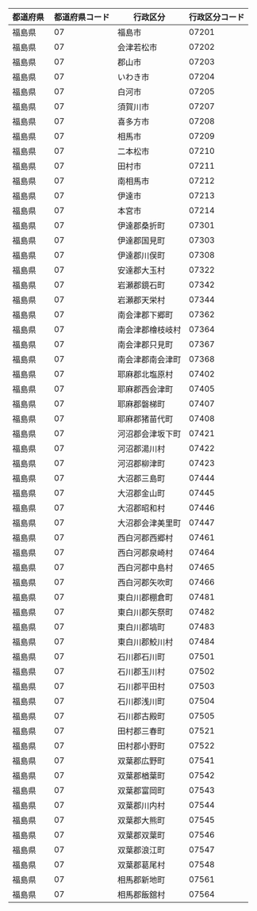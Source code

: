 |  都道府県  | 都道府県コード | 行政区分 | 行政区分コード |
|-----------|--------------|--------- |--------------|
| 福島県 | 07 | 福島市 | 07201 |
| 福島県 | 07 | 会津若松市 | 07202 |
| 福島県 | 07 | 郡山市 | 07203 |
| 福島県 | 07 | いわき市 | 07204 |
| 福島県 | 07 | 白河市 | 07205 |
| 福島県 | 07 | 須賀川市 | 07207 |
| 福島県 | 07 | 喜多方市 | 07208 |
| 福島県 | 07 | 相馬市 | 07209 |
| 福島県 | 07 | 二本松市 | 07210 |
| 福島県 | 07 | 田村市 | 07211 |
| 福島県 | 07 | 南相馬市 | 07212 |
| 福島県 | 07 | 伊達市 | 07213 |
| 福島県 | 07 | 本宮市 | 07214 |
| 福島県 | 07 | 伊達郡桑折町 | 07301 |
| 福島県 | 07 | 伊達郡国見町 | 07303 |
| 福島県 | 07 | 伊達郡川俣町 | 07308 |
| 福島県 | 07 | 安達郡大玉村 | 07322 |
| 福島県 | 07 | 岩瀬郡鏡石町 | 07342 |
| 福島県 | 07 | 岩瀬郡天栄村 | 07344 |
| 福島県 | 07 | 南会津郡下郷町 | 07362 |
| 福島県 | 07 | 南会津郡檜枝岐村 | 07364 |
| 福島県 | 07 | 南会津郡只見町 | 07367 |
| 福島県 | 07 | 南会津郡南会津町 | 07368 |
| 福島県 | 07 | 耶麻郡北塩原村 | 07402 |
| 福島県 | 07 | 耶麻郡西会津町 | 07405 |
| 福島県 | 07 | 耶麻郡磐梯町 | 07407 |
| 福島県 | 07 | 耶麻郡猪苗代町 | 07408 |
| 福島県 | 07 | 河沼郡会津坂下町 | 07421 |
| 福島県 | 07 | 河沼郡湯川村 | 07422 |
| 福島県 | 07 | 河沼郡柳津町 | 07423 |
| 福島県 | 07 | 大沼郡三島町 | 07444 |
| 福島県 | 07 | 大沼郡金山町 | 07445 |
| 福島県 | 07 | 大沼郡昭和村 | 07446 |
| 福島県 | 07 | 大沼郡会津美里町 | 07447 |
| 福島県 | 07 | 西白河郡西郷村 | 07461 |
| 福島県 | 07 | 西白河郡泉崎村 | 07464 |
| 福島県 | 07 | 西白河郡中島村 | 07465 |
| 福島県 | 07 | 西白河郡矢吹町 | 07466 |
| 福島県 | 07 | 東白川郡棚倉町 | 07481 |
| 福島県 | 07 | 東白川郡矢祭町 | 07482 |
| 福島県 | 07 | 東白川郡塙町 | 07483 |
| 福島県 | 07 | 東白川郡鮫川村 | 07484 |
| 福島県 | 07 | 石川郡石川町 | 07501 |
| 福島県 | 07 | 石川郡玉川村 | 07502 |
| 福島県 | 07 | 石川郡平田村 | 07503 |
| 福島県 | 07 | 石川郡浅川町 | 07504 |
| 福島県 | 07 | 石川郡古殿町 | 07505 |
| 福島県 | 07 | 田村郡三春町 | 07521 |
| 福島県 | 07 | 田村郡小野町 | 07522 |
| 福島県 | 07 | 双葉郡広野町 | 07541 |
| 福島県 | 07 | 双葉郡楢葉町 | 07542 |
| 福島県 | 07 | 双葉郡富岡町 | 07543 |
| 福島県 | 07 | 双葉郡川内村 | 07544 |
| 福島県 | 07 | 双葉郡大熊町 | 07545 |
| 福島県 | 07 | 双葉郡双葉町 | 07546 |
| 福島県 | 07 | 双葉郡浪江町 | 07547 |
| 福島県 | 07 | 双葉郡葛尾村 | 07548 |
| 福島県 | 07 | 相馬郡新地町 | 07561 |
| 福島県 | 07 | 相馬郡飯舘村 | 07564 |
